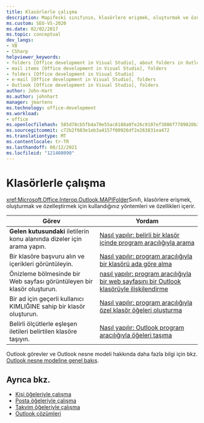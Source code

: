 ```yaml
---
title: Klasörlerle çalışma
description: Mapifeski sınıfının, klasörlere erişmek, oluşturmak ve özelleştirmek için kullandığınız yöntemleri ve özellikleri içerdiğini öğrenin.
ms.custom: SEO-VS-2020
ms.date: 02/02/2017
ms.topic: conceptual
dev_langs:
- VB
- CSharp
helpviewer_keywords:
- folders [Office development in Visual Studio], about folders in Outlook
- mail items [Office development in Visual Studio], folders
- folders [Office development in Visual Studio]
- e-mail [Office development in Visual Studio], folders
- Outlook [Office development in Visual Studio], folders
author: John-Hart
ms.author: johnhart
manager: jmartens
ms.technology: office-development
ms.workload:
- office
ms.openlocfilehash: 585d78cb5fb4a70e55ac8188a0fe26c9107ef3086f7789020b3df38b6daa3422
ms.sourcegitcommit: c72b2f603e1eb3a4157f00926df2e263831ea472
ms.translationtype: MT
ms.contentlocale: tr-TR
ms.lasthandoff: 08/12/2021
ms.locfileid: "121408090"
---
```

# <a name="work-with-folders"></a>Klasörlerle çalışma
  <xref:Microsoft.Office.Interop.Outlook.MAPIFolder>Sınıfı, klasörlere erişmek, oluşturmak ve özelleştirmek için kullandığınız yöntemleri ve özellikleri içerir.

|Görev|Yordam|
|----------|---------------|
|**Gelen kutusundaki** iletilerin konu alanında dizeler için arama yapın.|[Nasıl yapılır: belirli bir klasör içinde program aracılığıyla arama](../vsto/how-to-programmatically-search-within-a-specific-folder.md)|
|Bir klasöre başvuru alın ve içerikleri görüntüleyin.|[Nasıl yapılır: program aracılığıyla bir klasörü ada göre alma](../vsto/how-to-programmatically-retrieve-a-folder-by-name.md)|
|Önizleme bölmesinde bir Web sayfası görüntüleyen bir klasör oluşturun.|[nasıl yapılır: program aracılığıyla bir web sayfasını bir Outlook klasörüyle ilişkilendirme](../vsto/how-to-programmatically-associate-a-web-page-with-an-outlook-folder.md)|
|Bir ad için geçerli kullanıcı KIMLIĞINE sahip bir klasör oluşturun.|[Nasıl yapılır: program aracılığıyla özel klasör öğeleri oluşturma](../vsto/how-to-programmatically-create-custom-folder-items.md)|
|Belirli ölçütlerle eşleşen iletileri belirtilen klasöre taşıyın.|[Nasıl yapılır: Outlook program aracılığıyla öğeleri taşıma](../vsto/how-to-programmatically-move-items-in-outlook.md)|

 Outlook görevler ve Outlook nesne modeli hakkında daha fazla bilgi için bkz. [Outlook nesne modeline genel bakış](../vsto/outlook-object-model-overview.md).

## <a name="see-also"></a>Ayrıca bkz.
- [Kişi öğeleriyle çalışma](../vsto/working-with-contact-items.md)
- [Posta öğeleriyle çalışma](../vsto/working-with-mail-items.md)
- [Takvim öğeleriyle çalışma](../vsto/working-with-calendar-items.md)
- [Outlook çözümleri](../vsto/outlook-solutions.md)
